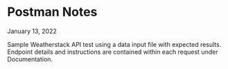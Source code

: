 # Postman Notes

January 13, 2022

Sample Weatherstack API test using a data input file with expected results.  
Endpoint details and instructions are contained within each request under Documentation.

